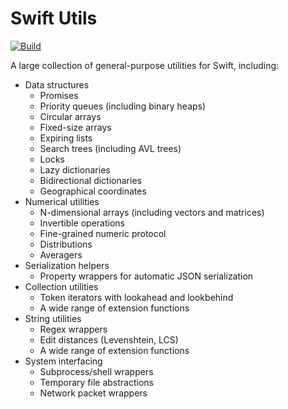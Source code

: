 # Swift Utils

[![Build](https://github.com/fwcd/swift-utils/actions/workflows/build.yml/badge.svg)](https://github.com/fwcd/swift-utils/actions/workflows/build.yml)

A large collection of general-purpose utilities for Swift, including:

* Data structures
    * Promises
    * Priority queues (including binary heaps)
    * Circular arrays
    * Fixed-size arrays
    * Expiring lists
    * Search trees (including AVL trees)
    * Locks
    * Lazy dictionaries
    * Bidirectional dictionaries
    * Geographical coordinates
* Numerical utilities
    * N-dimensional arrays (including vectors and matrices)
    * Invertible operations
    * Fine-grained numeric protocol
    * Distributions
    * Averagers
* Serialization helpers
    * Property wrappers for automatic JSON serialization
* Collection utilities
    * Token iterators with lookahead and lookbehind
    * A wide range of extension functions
* String utilities
    * Regex wrappers
    * Edit distances (Levenshtein, LCS)
    * A wide range of extension functions
* System interfacing
    * Subprocess/shell wrappers
    * Temporary file abstractions
    * Network packet wrappers
